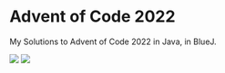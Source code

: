 # Advent of Code 2022

My Solutions to Advent of Code 2022 in Java, in BlueJ. 

![](https://img.shields.io/badge/days%20completed-5-red) ![](https://img.shields.io/badge/stars%20⭐-10-yellow)
